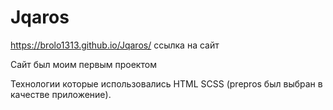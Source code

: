 # Jqaros

https://brolo1313.github.io/Jqaros/ ссылка на сайт

Сайт был моим первым проектом 

Технологии которые использовались HTML SCSS (prepros был выбран в качестве приложение).

